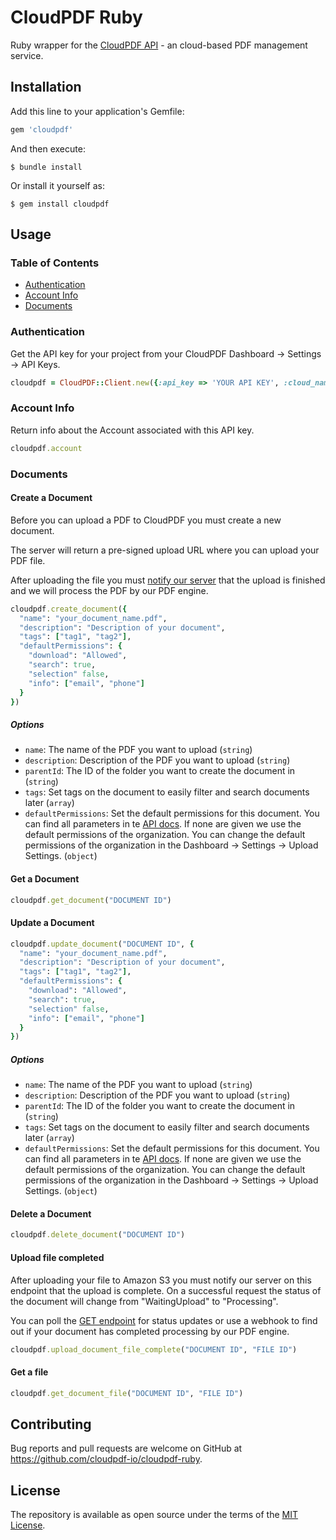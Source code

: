 # CloudPDF Ruby

Ruby wrapper for the [CloudPDF API](https://cloudpdf.io/developers/api-docs) - an cloud-based PDF management service. 

## Installation

Add this line to your application's Gemfile:

```ruby
gem 'cloudpdf'
```

And then execute:

    $ bundle install

Or install it yourself as:

    $ gem install cloudpdf

## Usage

### Table of Contents

- [Authentication](#authentication)
- [Account Info](#account-info)
- [Documents](#documents)

### Authentication

Get the API key for your project from your CloudPDF Dashboard → Settings → API Keys.

```ruby
cloudpdf = CloudPDF::Client.new({:api_key => 'YOUR API KEY', :cloud_name => 'YOUR CLOUD NAME', :signing_secret => 'YOUR SIGNING SECRET'})
```

### Account Info

Return info about the Account associated with this API key.

```ruby
cloudpdf.account
```

### Documents

#### Create a Document

Before you can upload a PDF to CloudPDF you must create a new document.

The server will return a pre-signed upload URL where you can upload your PDF file.

After uploading the file you must [notify our server](#upload-file-completed) that the upload is finished and we will process the PDF by our PDF engine.

```ruby
cloudpdf.create_document({
  "name": "your_document_name.pdf",
  "description": "Description of your document",
  "tags": ["tag1", "tag2"],
  "defaultPermissions": {
    "download": "Allowed",
    "search": true,
    "selection" false,
    "info": ["email", "phone"]
  }
})
```

##### Options

- `name`: The name of the PDF you want to upload (`string`)
- `description`: Description of the PDF you want to upload (`string`)
- `parentId`: The ID of the folder you want to create the document in (`string`)
- `tags`: Set tags on the document to easily filter and search documents later (`array`)
- `defaultPermissions`: Set the default permissions for this document. You can find all parameters in te [API docs](https://cloudpdf.io/developers/api-docs#create-document). If none are given we use the default permissions of the organization. You can change the default permissions of the organization in the Dashboard → Settings → Upload Settings. (`object`)

#### Get a Document

```ruby
cloudpdf.get_document("DOCUMENT ID")
```

#### Update a Document

```ruby
cloudpdf.update_document("DOCUMENT ID", {
  "name": "your_document_name.pdf",
  "description": "Description of your document",
  "tags": ["tag1", "tag2"],
  "defaultPermissions": {
    "download": "Allowed",
    "search": true,
    "selection" false,
    "info": ["email", "phone"]
  }
})
```

##### Options

- `name`: The name of the PDF you want to upload (`string`)
- `description`: Description of the PDF you want to upload (`string`)
- `parentId`: The ID of the folder you want to create the document in (`string`)
- `tags`: Set tags on the document to easily filter and search documents later (`array`)
- `defaultPermissions`: Set the default permissions for this document. You can find all parameters in te [API docs](https://cloudpdf.io/developers/api-docs#update-document). If none are given we use the default permissions of the organization. You can change the default permissions of the organization in the Dashboard → Settings → Upload Settings. (`object`)

#### Delete a Document

```ruby
cloudpdf.delete_document("DOCUMENT ID")
```

#### Upload file completed

After uploading your file to Amazon S3 you must notify our server on this endpoint that the upload is complete. On a successful request the status of the document will change from "WaitingUpload" to "Processing".

You can poll the [GET endpoint](#get-a-file) for status updates or use a webhook to find out if your document has completed processing by our PDF engine.

```ruby
cloudpdf.upload_document_file_complete("DOCUMENT ID", "FILE ID")
```

#### Get a file

```ruby
cloudpdf.get_document_file("DOCUMENT ID", "FILE ID")
```

## Contributing

Bug reports and pull requests are welcome on GitHub at https://github.com/cloudpdf-io/cloudpdf-ruby.

## License

The repository is available as open source under the terms of the [MIT License](https://opensource.org/licenses/MIT).

